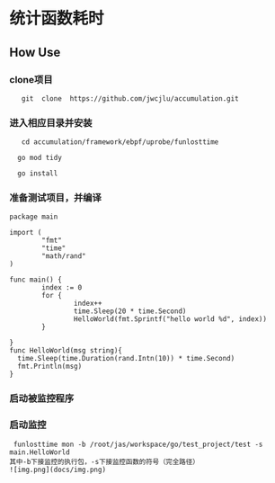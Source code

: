 #  统计函数耗时
##  How Use
### clone项目
```
   git  clone  https://github.com/jwcjlu/accumulation.git
```
### 进入相应目录并安装
```
   cd accumulation/framework/ebpf/uprobe/funlosttime
```
```
  go mod tidy
```
```
  go install 
```
### 准备测试项目，并编译
```
package main

import (
        "fmt"
        "time"
        "math/rand"
)

func main() {
        index := 0
        for {
                index++
                time.Sleep(20 * time.Second)
                HelloWorld(fmt.Sprintf("hello world %d", index))
        }

}
func HelloWorld(msg string){
  time.Sleep(time.Duration(rand.Intn(10)) * time.Second)
  fmt.Println(msg)
}

```

### 启动被监控程序

### 启动监控
```
 funlosttime mon -b /root/jas/workspace/go/test_project/test -s main.HelloWorld
其中-b下接监控的执行包，-s下接监控函数的符号（完全路径）
![img.png](docs/img.png)
```